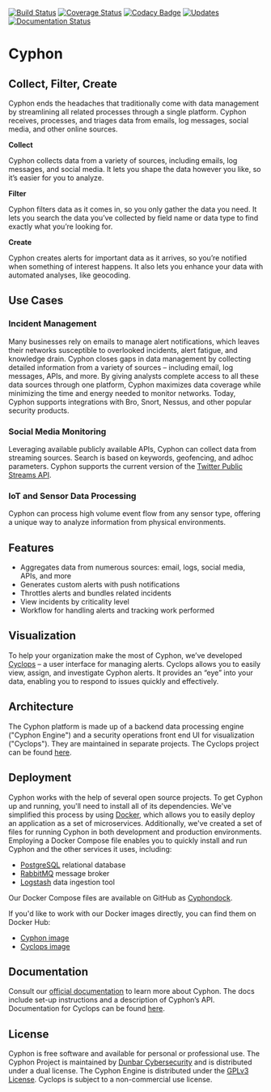 [![Build Status](https://travis-ci.org/dunbarcyber/cyphon.svg?branch=master)](https://travis-ci.org/dunbarcyber/cyphon) [![Coverage Status](https://coveralls.io/repos/github/dunbarcyber/cyphon/badge.svg)](https://coveralls.io/github/dunbarcyber/cyphon) [![Codacy Badge](https://api.codacy.com/project/badge/Grade/c77cf13e942d465389978df70278c2ad)](https://www.codacy.com/app/lhadjchikh/cyphon?utm_source=github.com&amp;utm_medium=referral&amp;utm_content=dunbarcyber/cyphon&amp;utm_campaign=Badge_Grade) [![Updates](https://pyup.io/repos/github/dunbarcyber/cyphon/shield.svg)](https://pyup.io/repos/github/dunbarcyber/cyphon/)
 [![Documentation Status](https://readthedocs.org/projects/cyphon/badge/?version=latest)](http://cyphon.readthedocs.io/en/latest/?badge=latest)

# Cyphon

## Collect, Filter, Create

Cyphon ends the headaches that traditionally come with data management by streamlining all related processes through a single platform. Cyphon receives, processes, and triages data from emails, log messages, social media, and other online sources.

**Collect**

Cyphon collects data from a variety of sources, including emails, log messages, and social media. It lets you shape the data however you like, so it’s easier for you to analyze.

**Filter**

Cyphon filters data as it comes in, so you only gather the data you need. It lets you search the data you’ve collected by field name or data type to find exactly what you’re looking for.

**Create**

Cyphon creates alerts for important data as it arrives, so you’re notified when something of interest happens. It also lets you enhance your data with automated analyses, like geocoding.


## Use Cases

### Incident Management

Many businesses rely on emails to manage alert notifications, which leaves their networks susceptible to overlooked incidents, alert fatigue, and knowledge drain. Cyphon closes gaps in data management by collecting detailed information from a variety of sources – including email, log messages, APIs, and more. By giving analysts complete access to all these data sources through one platform, Cyphon maximizes data coverage while minimizing the time and energy needed to monitor networks. Today, Cyphon supports integrations with Bro, Snort, Nessus, and other popular security products.

### Social Media Monitoring

Leveraging available publicly available APIs, Cyphon can collect data from streaming sources. Search is based on keywords, geofencing, and adhoc parameters. Cyphon supports the current version of the [Twitter Public Streams API](https://dev.twitter.com/streaming/public).

### IoT and Sensor Data Processing

Cyphon can process high volume event flow from any sensor type, offering a unique way to analyze information from physical environments.  


## Features

* Aggregates data from numerous sources: email, logs, social media, APIs, and more
* Generates custom alerts with push notifications
* Throttles alerts and bundles related incidents
* View incidents by criticality level
* Workflow for handling alerts and tracking work performed


## Visualization

To help your organization make the most of Cyphon, we’ve developed [Cyclops](https://dunbarcyber.github.io/cyclops) – a user interface for managing alerts. Cyclops allows you to easily view, assign, and investigate Cyphon alerts. It provides an “eye” into your data, enabling you to respond to issues quickly and effectively.


## Architecture

The Cyphon platform is made up of a backend data processing engine ("Cyphon Engine") and a security operations front end UI for visualization ("Cyclops"). They are maintained in separate projects. The Cyclops project can be found [here](https://github.com/dunbarcyber/cyclops).


## Deployment

Cyphon works with the help of several open source projects. To get Cyphon up and running, you'll need to install all of its dependencies. We've simplified this process by using [Docker](https://www.docker.com/), which allows you to easily deploy an application as a set of microservices. Additionally, we've created a set of files for running Cyphon in both development and production environments. Employing a Docker Compose file enables you to quickly install and run Cyphon and the other services it uses, including:

* [PostgreSQL](https://www.postgresql.org/) relational database
* [RabbitMQ](https://www.rabbitmq.com/) message broker
* [Logstash](https://www.elastic.co/products/logstash/) data ingestion tool

Our Docker Compose files are available on GitHub as [Cyphondock](https://github.com/dunbarcyber/cyphondock).

If you'd like to work with our Docker images directly, you can find them on Docker Hub:

* [Cyphon image](https://hub.docker.com/r/dunbar/cyphon/)
* [Cyclops image](https://hub.docker.com/r/dunbar/cyclops/)


## Documentation

Consult our [official documentation](http://cyphon.readthedocs.io/en/latest/index.html) to learn more about Cyphon. The docs include set-up instructions and a description of Cyphon’s API. Documentation for Cyclops can be found [here](http://cyclops-ui.readthedocs.io/en/latest/index.html).


## License

Cyphon is free software and available for personal or professional use. The Cyphon Project is maintained by [Dunbar Cybersecurity](http://dunbararmored.com/security-solutions/cybersecurity) and is distributed under a dual license. The Cyphon Engine is distributed under the [GPLv3 License](https://www.gnu.org/licenses/gpl-3.0.en.html). Cyclops is subject to a non-commercial use license.

